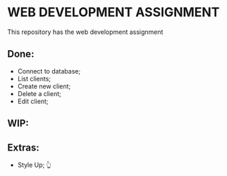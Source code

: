 # WEB DEVELOPMENT ASSIGNMENT

This repository has the web development assignment

## Done:

- Connect to database;
- List clients;
- Create new client;
- Delete a client;
- Edit client;

## WIP:

## Extras:

- Style Up; :point_up_2:
